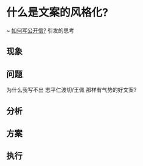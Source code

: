 # 什么是文案的风格化?
~ [如何写公开信?](how2letters4publish.md) 引发的思考

## 现象

## 问题

为什么我写不出 志平仁波切/王佩 那样有气势的好文案?

## 分析

## 方案

## 执行

